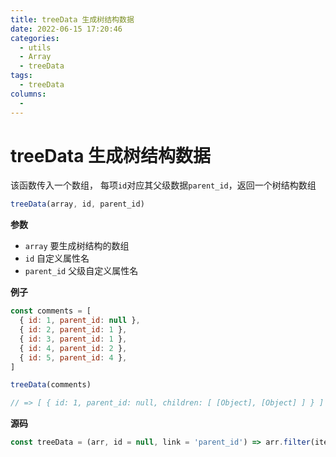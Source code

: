 ```yaml
---
title: treeData 生成树结构数据
date: 2022-06-15 17:20:46
categories: 
  - utils
  - Array
  - treeData
tags: 
  - treeData
columns: 
  - 
---
```

# treeData 生成树结构数据

该函数传入一个数组， 每项`id`对应其父级数据`parent_id`，返回一个树结构数组

```js
treeData(array, id, parent_id)
```

**参数**

- `array` 要生成树结构的数组
- `id` 自定义属性名
- `parent_id` 父级自定义属性名

**例子**

```js
const comments = [
  { id: 1, parent_id: null },
  { id: 2, parent_id: 1 },
  { id: 3, parent_id: 1 },
  { id: 4, parent_id: 2 },
  { id: 5, parent_id: 4 },
]

treeData(comments)

// => [ { id: 1, parent_id: null, children: [ [Object], [Object] ] } ]
```

**源码**

```js
const treeData = (arr, id = null, link = 'parent_id') => arr.filter(item => item[link] === id).map(item => ({ ...item, children: treeData(arr, item.id) }))
```
